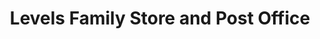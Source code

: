 ---
title: "Levels Family Store and Post Office"
url: /levels/levels-family-store-and-post-office/
shop: convenience
---